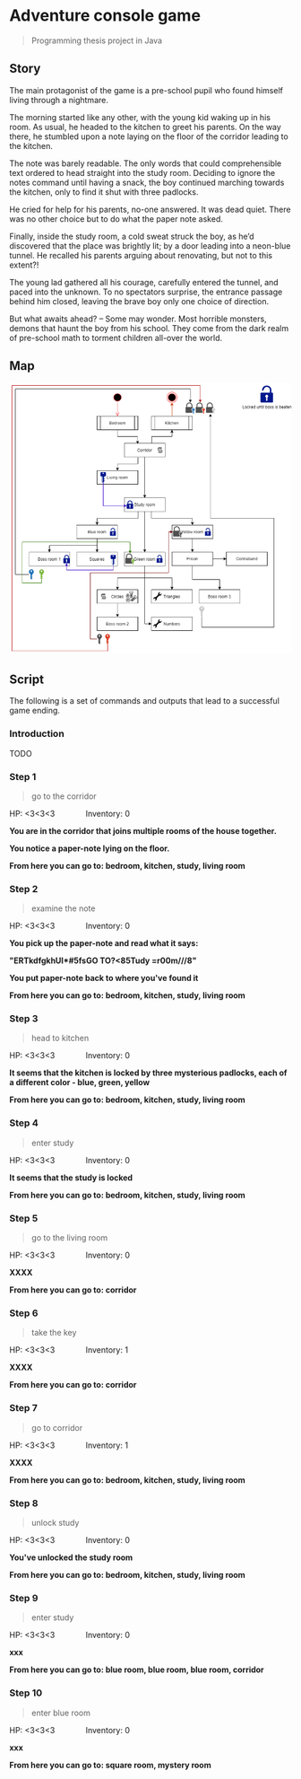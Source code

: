 # Adventure console game

> Programming thesis project in Java

## Story

The main protagonist of the game is a pre-school pupil who found himself living through a nightmare.

The morning started like any other, with the young kid waking up in his room. As usual, he headed to the kitchen to greet his parents. On the way there, he stumbled upon a note laying on the floor of the corridor leading to the kitchen. 

The note was barely readable. The only words that could comprehensible text ordered to head straight into the study room. Deciding to ignore the notes command until having a snack, the boy continued marching towards the kitchen, only to find it shut with three padlocks.

He cried for help for his parents, no-one answered. It was dead quiet. There was no other choice but to do what the paper note asked. 

Finally, inside the study room, a cold sweat struck the boy, as he’d discovered that the place was brightly lit; by a door leading into a neon-blue tunnel. He recalled his parents arguing about renovating, but not to this extent?!

The young lad gathered all his courage, carefully entered the tunnel, and paced into the unknown. To no spectators surprise, the entrance passage behind him closed, leaving the brave boy only one choice of direction.

But what awaits ahead? – Some may wonder. Most horrible monsters, demons that haunt the boy from his school. They come from the dark realm of pre-school math to torment children all-over the world. 

## Map

![alt text](https://github.com/hailstorm75/consoleAdventure/blob/main/skripta_Adventura/Room%20diagram.png "Room Diagram")

## Script

The following is a set of commands and outputs that lead to a successful game ending.

### Introduction

TODO

### Step 1

> go to the corridor

HP: <3<3<3 &nbsp;&nbsp;&nbsp;&nbsp;&nbsp;&nbsp;&nbsp;&nbsp;&nbsp;&nbsp;&nbsp;&nbsp; Inventory: 0

**You are in the corridor that joins multiple rooms of the house together.**

**You notice a paper-note lying on the floor.**

**From here you can go to: bedroom, kitchen, study, living room**

### Step 2

> examine the note

HP: <3<3<3 &nbsp;&nbsp;&nbsp;&nbsp;&nbsp;&nbsp;&nbsp;&nbsp;&nbsp;&nbsp;&nbsp;&nbsp; Inventory: 0

**You pick up the paper-note and read what it says:**

**"ERTkdfgkhUI\*#5fsGO TO?<85Tudy =r00m///8"**

**You put paper-note back to where you've found it**

**From here you can go to: bedroom, kitchen, study, living room**

### Step 3

> head to kitchen

HP: <3<3<3 &nbsp;&nbsp;&nbsp;&nbsp;&nbsp;&nbsp;&nbsp;&nbsp;&nbsp;&nbsp;&nbsp;&nbsp; Inventory: 0

**It seems that the kitchen is locked by three mysterious padlocks, each of a different color - blue, green, yellow**

**From here you can go to: bedroom, kitchen, study, living room**

### Step 4

> enter study

HP: <3<3<3 &nbsp;&nbsp;&nbsp;&nbsp;&nbsp;&nbsp;&nbsp;&nbsp;&nbsp;&nbsp;&nbsp;&nbsp; Inventory: 0

**It seems that the study is locked**

**From here you can go to: bedroom, kitchen, study, living room**

### Step 5

> go to the living room

HP: <3<3<3 &nbsp;&nbsp;&nbsp;&nbsp;&nbsp;&nbsp;&nbsp;&nbsp;&nbsp;&nbsp;&nbsp;&nbsp; Inventory: 0

**XXXX**

**From here you can go to: corridor**

### Step 6

> take the key

HP: <3<3<3 &nbsp;&nbsp;&nbsp;&nbsp;&nbsp;&nbsp;&nbsp;&nbsp;&nbsp;&nbsp;&nbsp;&nbsp; Inventory: 1

**XXXX**

**From here you can go to: corridor**

### Step 7

> go to corridor

HP: <3<3<3 &nbsp;&nbsp;&nbsp;&nbsp;&nbsp;&nbsp;&nbsp;&nbsp;&nbsp;&nbsp;&nbsp;&nbsp; Inventory: 1

**XXXX**

**From here you can go to: bedroom, kitchen, study, living room**

### Step 8

> unlock study

HP: <3<3<3 &nbsp;&nbsp;&nbsp;&nbsp;&nbsp;&nbsp;&nbsp;&nbsp;&nbsp;&nbsp;&nbsp;&nbsp; Inventory: 0

**You've unlocked the study room**

**From here you can go to: bedroom, kitchen, study, living room**

### Step 9

> enter study

HP: <3<3<3 &nbsp;&nbsp;&nbsp;&nbsp;&nbsp;&nbsp;&nbsp;&nbsp;&nbsp;&nbsp;&nbsp;&nbsp; Inventory: 0

**xxx**

**From here you can go to: blue room, blue room, blue room, corridor**

### Step 10

> enter blue room

HP: <3<3<3 &nbsp;&nbsp;&nbsp;&nbsp;&nbsp;&nbsp;&nbsp;&nbsp;&nbsp;&nbsp;&nbsp;&nbsp; Inventory: 0

**xxx**

**From here you can go to: square room, mystery room**
